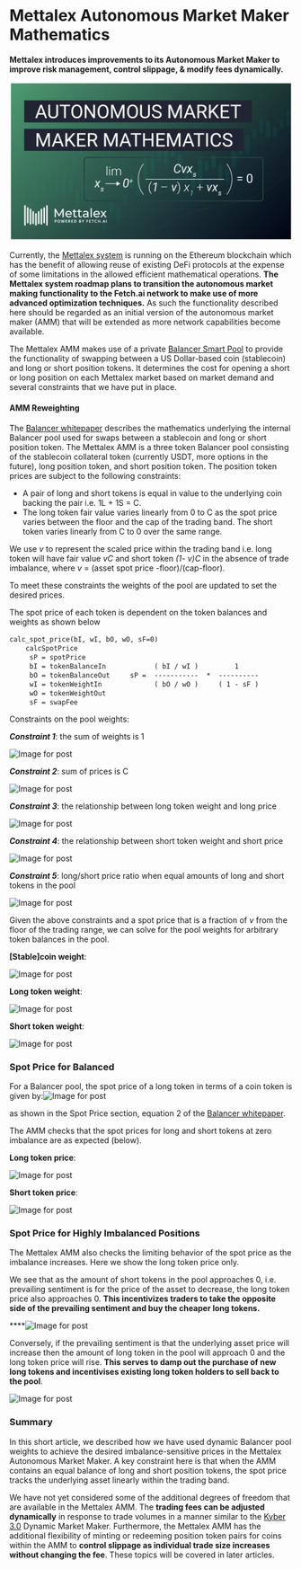 # Mettalex Autonomous Market Maker Mathematics

**Mettalex introduces improvements to its Autonomous Market Maker to improve risk management, control slippage, & modify fees dynamically.**

![](.gitbook/assets/image%20%287%29.png)

Currently, the [Mettalex system](https://www.mettalex.com/read) is running on the Ethereum blockchain which has the benefit of allowing reuse of existing DeFi protocols at the expense of some limitations in the allowed efficient mathematical operations. **The Mettalex system roadmap plans to transition the autonomous market making functionality to the Fetch.ai network to make use of more advanced optimization techniques.** As such the functionality described here should be regarded as an initial version of the autonomous market maker \(AMM\) that will be extended as more network capabilities become available.

The Mettalex AMM makes use of a private [Balancer Smart Pool](https://bankless.substack.com/p/the-ultimate-guide-to-balancer-smart) to provide the functionality of swapping between a US Dollar-based coin \(stablecoin\) and long or short position tokens. It determines the cost for opening a short or long position on each Mettalex market based on market demand and several constraints that we have put in place.

#### AMM Reweighting <a id="7633"></a>

The [Balancer whitepaper](https://balancer.finance/whitepaper/) describes the mathematics underlying the internal Balancer pool used for swaps between a stablecoin and long or short position token. The Mettalex AMM is a three token Balancer pool consisting of the stablecoin collateral token \(currently USDT, more options in the future\), long position token, and short position token. The position token prices are subject to the following constraints:

* A pair of long and short tokens is equal in value to the underlying coin backing the pair i.e. 1L + 1S = C.
* The long token fair value varies linearly from 0 to C as the spot price varies between the floor and the cap of the trading band. The short token varies linearly from C to 0 over the same range.

We use _v_ to represent the scaled price within the trading band i.e. long token will have fair value _vC_ and short token _\(1- v\)C_ in the absence of trade imbalance, where _v_ = \(asset spot price -floor\)/\(cap-floor\).

To meet these constraints the weights of the pool are updated to set the desired prices.

The spot price of each token is dependent on the token balances and weights as shown below

```text
calc_spot_price(bI, wI, bO, wO, sF=0)
    calcSpotPrice                                                   
     sP = spotPrice                                                 
     bI = tokenBalanceIn            ( bI / wI )         1       
     bO = tokenBalanceOut     sP =  -----------  *  ----------  
     wI = tokenWeightIn             ( bO / wO )     ( 1 - sF )  
     wO = tokenWeightOut                                            
     sF = swapFee
```

Constraints on the pool weights:

_**Constraint 1**_: the sum of weights is 1

![Image for post](https://miro.medium.com/max/331/0*5LhNtKvYsFaPW87K.png)



_**Constraint 2**_: sum of prices is C

![Image for post](https://miro.medium.com/max/228/0*fEhP6o-1gWPDP6T7.png)



_**Constraint 3**_: the relationship between long token weight and long price

![Image for post](https://miro.medium.com/max/417/0*jdgUn3Tbwv3MQmjR.png)



_**Constraint 4**_: the relationship between short token weight and short price

![Image for post](https://miro.medium.com/max/422/0*v6qnEQXbhWcezbbU.png)



_**Constraint 5**_: long/short price ratio when equal amounts of long and short tokens in the pool

![Image for post](https://miro.medium.com/max/224/0*6VK7mycJ9njWrYJG.png)

Given the above constraints and a spot price that is a fraction of _v_ from the floor of the trading range, we can solve for the pool weights for arbitrary token balances in the pool.

**\[Stable\]coin weight**:

![Image for post](https://miro.medium.com/max/721/1*xIdK-SZCEnYyE_p7fZhs6g.png)

**Long token weight**:

![Image for post](https://miro.medium.com/max/644/1*b97mOenYk9klt7DTBCoSOQ.png)

**Short token weight**:

![Image for post](https://miro.medium.com/max/649/1*RFnDdPdG-njeW_dQJv9XjQ.png)



### Spot Price for Balanced

For a Balancer pool, the spot price of a long token in terms of a coin token is given by:![Image for post](https://miro.medium.com/max/328/0*L6nnknhn7LNEMSid)

as shown in the Spot Price section, equation 2 of the [Balancer whitepaper](https://balancer.finance/whitepaper/).

The AMM checks that the spot prices for long and short tokens at zero imbalance are as expected \(below\).

**Long token price**:

![Image for post](https://miro.medium.com/max/597/1*MxkC9Qg0p4kSR1qUc0VUwA.png)

**Short token price**:

![Image for post](https://miro.medium.com/max/708/1*PLrNGkF6kq9kkuStrkLVeA.png)



### Spot Price for Highly Imbalanced Positions

The Mettalex AMM also checks the limiting behavior of the spot price as the imbalance increases. Here we show the long token price only.

We see that as the amount of short tokens in the pool approaches 0, i.e. prevailing sentiment is for the price of the asset to decrease, the long token price also approaches 0. **This incentivizes traders to take the opposite side of the prevailing sentiment and buy the cheaper long tokens.**

\*\*\*\*![Image for post](https://miro.medium.com/max/561/1*kKEGrwHXeE34610vE9d3ew.png)

Conversely, if the prevailing sentiment is that the underlying asset price will increase then the amount of long token in the pool will approach 0 and the long token price will rise. **This serves to damp out the purchase of new long tokens and incentivises existing long token holders to sell back to the pool**.

![Image for post](https://miro.medium.com/max/569/1*tWukGn1VpEHvUACyTSLQMA.png)

### Summary

In this short article, we described how we have used dynamic Balancer pool weights to achieve the desired imbalance-sensitive prices in the Mettalex Autonomous Market Maker. A key constraint here is that when the AMM contains an equal balance of long and short position tokens, the spot price tracks the underlying asset linearly within the trading band.

We have not yet considered some of the additional degrees of freedom that are available in the Mettalex AMM. The **trading fees can be adjusted dynamically** in response to trade volumes in a manner similar to the [Kyber 3.0](https://blog.kyber.network/kyber-3-0-architecture-revamp-dynamic-mm-and-knc-migration-proposal-acae41046513) Dynamic Market Maker. Furthermore, the Mettalex AMM has the additional flexibility of minting or redeeming position token pairs for coins within the AMM to **control slippage as individual trade size increases without changing the fee**. These topics will be covered in later articles.



